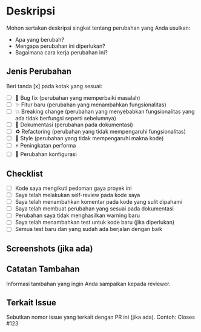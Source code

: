 # Deskripsi

Mohon sertakan deskripsi singkat tentang perubahan yang Anda usulkan:

- Apa yang berubah?
- Mengapa perubahan ini diperlukan?
- Bagaimana cara kerja perubahan ini?

## Jenis Perubahan

Beri tanda [x] pada kotak yang sesuai:

- [ ] 🐛 Bug fix (perubahan yang memperbaiki masalah)
- [ ] ✨ Fitur baru (perubahan yang menambahkan fungsionalitas)
- [ ] 💥 Breaking change (perubahan yang menyebabkan fungsionalitas yang ada tidak berfungsi seperti sebelumnya)
- [ ] 📝 Dokumentasi (perubahan pada dokumentasi)
- [ ] ♻️ Refactoring (perubahan yang tidak mempengaruhi fungsionalitas)
- [ ] 🎨 Style (perubahan yang tidak mempengaruhi makna kode)
- [ ] ⚡️ Peningkatan performa
- [ ] 🔧 Perubahan konfigurasi

## Checklist

- [ ] Kode saya mengikuti pedoman gaya proyek ini
- [ ] Saya telah melakukan self-review pada kode saya
- [ ] Saya telah menambahkan komentar pada kode yang sulit dipahami
- [ ] Saya telah membuat perubahan yang sesuai pada dokumentasi
- [ ] Perubahan saya tidak menghasilkan warning baru
- [ ] Saya telah menambahkan test untuk kode baru (jika diperlukan)
- [ ] Semua test baru dan yang sudah ada berjalan dengan baik

## Screenshots (jika ada)

## Catatan Tambahan

Informasi tambahan yang ingin Anda sampaikan kepada reviewer.

## Terkait Issue

Sebutkan nomor issue yang terkait dengan PR ini (jika ada).
Contoh: Closes #123